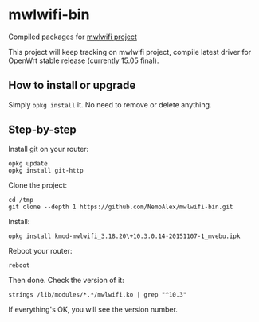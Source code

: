 # mwlwifi-bin

Compiled packages for [mwlwifi project](https://github.com/kaloz/mwlwifi)

This project will keep tracking on mwlwifi project, compile latest driver for OpenWrt stable release (currently 15.05 final).

## How to install or upgrade

Simply `opkg install` it. No need to remove or delete anything.

## Step-by-step

Install git on your router:

```
opkg update
opkg install git-http
```

Clone the project:

```
cd /tmp
git clone --depth 1 https://github.com/NemoAlex/mwlwifi-bin.git
```

Install:

```
opkg install kmod-mwlwifi_3.18.20\+10.3.0.14-20151107-1_mvebu.ipk
```

Reboot your router:

```
reboot
```

Then done. Check the version of it:

```
strings /lib/modules/*.*/mwlwifi.ko | grep "^10.3"
```

If everything's OK, you will see the version number.

